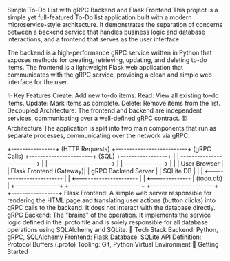 Simple To-Do List with gRPC Backend and Flask Frontend
This project is a simple yet full-featured To-Do list application built with a modern microservice-style architecture. It demonstrates the separation of concerns between a backend service that handles business logic and database interactions, and a frontend that serves as the user interface.

The backend is a high-performance gRPC service written in Python that exposes methods for creating, retrieving, updating, and deleting to-do items. The frontend is a lightweight Flask web application that communicates with the gRPC service, providing a clean and simple web interface for the user.

✨ Key Features
Create: Add new to-do items.
Read: View all existing to-do items.
Update: Mark items as complete.
Delete: Remove items from the list.
Decoupled Architecture: The frontend and backend are independent services, communicating over a well-defined gRPC contract.
🏗️ Architecture
The application is split into two main components that run as separate processes, communicating over the network via gRPC.

+----------------+      (HTTP Requests)      +--------------------------+      (gRPC Calls)      +-----------------------+      (SQL)      +-----------------+
|                | ------------------------> |                          | ---------------------> |                       | -------------> |                 |
|  User Browser  |                           |  Flask Frontend (Gateway)|                        | gRPC Backend Server   |                |  SQLite DB      |
|                | <------------------------ |                          | <--------------------- |                       | <------------- |  (todo.db)      |
+----------------+                           +--------------------------+                        +-----------------------+                +-----------------+
Flask Frontend: A simple web server responsible for rendering the HTML page and translating user actions (button clicks) into gRPC calls to the backend. It does not interact with the database directly.
gRPC Backend: The "brains" of the operation. It implements the service logic defined in the .proto file and is solely responsible for all database operations using SQLAlchemy and SQLite.
🔧 Tech Stack
Backend: Python, gRPC, SQLAlchemy
Frontend: Flask
Database: SQLite
API Definition: Protocol Buffers (.proto)
Tooling: Git, Python Virtual Environment
🚀 Getting Started
